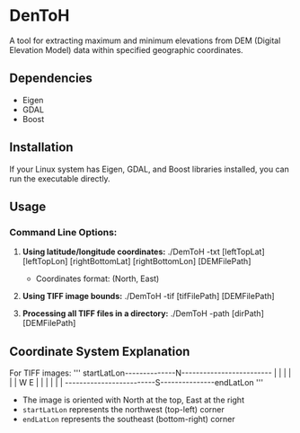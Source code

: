 # DenToH

A tool for extracting maximum and minimum elevations from DEM (Digital Elevation Model) data within specified geographic coordinates.

## Dependencies
- Eigen
- GDAL
- Boost

## Installation
If your Linux system has Eigen, GDAL, and Boost libraries installed, you can run the executable directly.

## Usage

### Command Line Options:

1. **Using latitude/longitude coordinates:**
   ./DemToH -txt [leftTopLat] [leftTopLon] [rightBottomLat] [rightBottomLon] [DEMFilePath]
   - Coordinates format: (North, East)

2. **Using TIFF image bounds:**
   ./DemToH -tif [tifFilePath] [DEMFilePath]

3. **Processing all TIFF files in a directory:**
   ./DemToH -path [dirPath] [DEMFilePath]

## Coordinate System Explanation

For TIFF images:
'''
  startLatLon--------------N-------------------------
     |                                       |
     |                                       |
     |                                       |
     W                                       E
     |                                       |
     |                                       |
     |                                       |
 -------------------------S---------------endLatLon
'''

- The image is oriented with North at the top, East at the right
- `startLatLon` represents the northwest (top-left) corner
- `endLatLon` represents the southeast (bottom-right) corner
